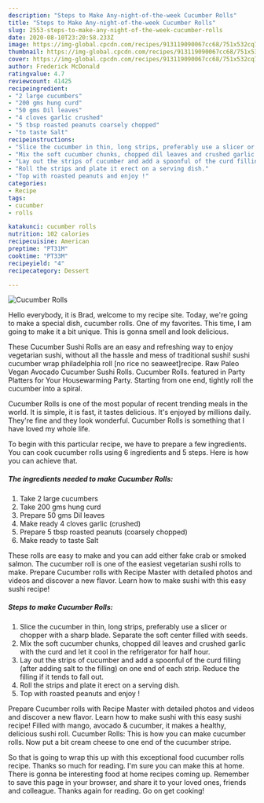 ```yaml
---
description: "Steps to Make Any-night-of-the-week Cucumber Rolls"
title: "Steps to Make Any-night-of-the-week Cucumber Rolls"
slug: 2553-steps-to-make-any-night-of-the-week-cucumber-rolls
date: 2020-08-10T23:20:58.233Z
image: https://img-global.cpcdn.com/recipes/913119090067cc68/751x532cq70/cucumber-rolls-recipe-main-photo.jpg
thumbnail: https://img-global.cpcdn.com/recipes/913119090067cc68/751x532cq70/cucumber-rolls-recipe-main-photo.jpg
cover: https://img-global.cpcdn.com/recipes/913119090067cc68/751x532cq70/cucumber-rolls-recipe-main-photo.jpg
author: Frederick McDonald
ratingvalue: 4.7
reviewcount: 41425
recipeingredient:
- "2 large cucumbers"
- "200 gms hung curd"
- "50 gms Dil leaves"
- "4 cloves garlic crushed"
- "5 tbsp roasted peanuts coarsely chopped"
- "to taste Salt"
recipeinstructions:
- "Slice the cucumber in thin, long strips, preferably use a slicer or chopper with a sharp blade. Separate the soft center filled with seeds."
- "Mix the soft cucumber chunks, chopped dil leaves and crushed garlic with the curd and let it cool in the refrigerator for half hour."
- "Lay out the strips of cucumber and add a spoonful of the curd filling (after adding salt to the filling) on one end of each strip. Reduce the filling if it tends to fall out."
- "Roll the strips and plate it erect on a serving dish."
- "Top with roasted peanuts and enjoy !"
categories:
- Recipe
tags:
- cucumber
- rolls

katakunci: cucumber rolls 
nutrition: 102 calories
recipecuisine: American
preptime: "PT31M"
cooktime: "PT33M"
recipeyield: "4"
recipecategory: Dessert

---
```



![Cucumber Rolls](https://img-global.cpcdn.com/recipes/913119090067cc68/751x532cq70/cucumber-rolls-recipe-main-photo.jpg)

Hello everybody, it is Brad, welcome to my recipe site. Today, we're going to make a special dish, cucumber rolls. One of my favorites. This time, I am going to make it a bit unique. This is gonna smell and look delicious.

These Cucumber Sushi Rolls are an easy and refreshing way to enjoy vegetarian sushi, without all the hassle and mess of traditional sushi! sushi cucumber wrap philadelphia roll [no rice no seaweet]recipe. Raw Paleo Vegan Avocado Cucumber Sushi Rolls. Cucumber Rolls. featured in Party Platters for Your Housewarming Party. Starting from one end, tightly roll the cucumber into a spiral.

Cucumber Rolls is one of the most popular of recent trending meals in the world. It is simple, it is fast, it tastes delicious. It's enjoyed by millions daily. They're fine and they look wonderful. Cucumber Rolls is something that I have loved my whole life.


To begin with this particular recipe, we have to prepare a few ingredients. You can cook cucumber rolls using 6 ingredients and 5 steps. Here is how you can achieve that.

<!--inarticleads1-->

##### The ingredients needed to make Cucumber Rolls:

1. Take 2 large cucumbers
1. Take 200 gms hung curd
1. Prepare 50 gms Dil leaves
1. Make ready 4 cloves garlic (crushed)
1. Prepare 5 tbsp roasted peanuts (coarsely chopped)
1. Make ready to taste Salt


These rolls are easy to make and you can add either fake crab or smoked salmon. The cucumber roll is one of the easiest vegetarian sushi rolls to make. Prepare Cucumber rolls with Recipe Master with detailed photos and videos and discover a new flavor. Learn how to make sushi with this easy sushi recipe! 

<!--inarticleads2-->

##### Steps to make Cucumber Rolls:

1. Slice the cucumber in thin, long strips, preferably use a slicer or chopper with a sharp blade. Separate the soft center filled with seeds.
1. Mix the soft cucumber chunks, chopped dil leaves and crushed garlic with the curd and let it cool in the refrigerator for half hour.
1. Lay out the strips of cucumber and add a spoonful of the curd filling (after adding salt to the filling) on one end of each strip. Reduce the filling if it tends to fall out.
1. Roll the strips and plate it erect on a serving dish.
1. Top with roasted peanuts and enjoy !


Prepare Cucumber rolls with Recipe Master with detailed photos and videos and discover a new flavor. Learn how to make sushi with this easy sushi recipe! Filled with mango, avocado &amp; cucumber, it makes a healthy, delicious sushi roll. Cucumber Rolls: This is how you can make cucumber rolls. Now put a bit cream cheese to one end of the cucumber stripe. 

So that is going to wrap this up with this exceptional food cucumber rolls recipe. Thanks so much for reading. I'm sure you can make this at home. There is gonna be interesting food at home recipes coming up. Remember to save this page in your browser, and share it to your loved ones, friends and colleague. Thanks again for reading. Go on get cooking!
